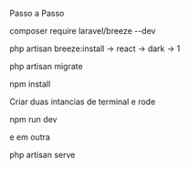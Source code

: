 Passo a Passo

composer require laravel/breeze --dev

php artisan breeze:install
-> react
-> dark
-> 1

php artisan migrate

npm install

Criar duas intancias de terminal e rode 

npm run dev

e em outra 

php artisan serve